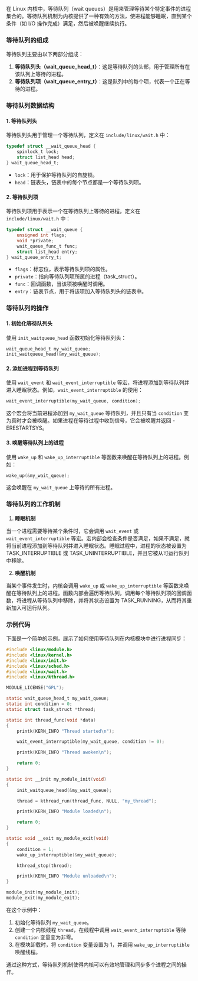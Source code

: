 在 Linux 内核中，等待队列（wait queues）是用来管理等待某个特定事件的进程集合的。等待队列机制为内核提供了一种有效的方法，使进程能够睡眠，直到某个条件（如 I/O 操作完成）满足，然后被唤醒继续执行。

### 等待队列的组成

等待队列主要由以下两部分组成：

1. **等待队列头（wait_queue_head_t）**：这是等待队列的头部，用于管理所有在该队列上等待的进程。
2. **等待队列项（wait_queue_entry_t）**：这是队列中的每个项，代表一个正在等待的进程。

### 等待队列数据结构

#### 1. 等待队列头

等待队列头用于管理一个等待队列，定义在 `include/linux/wait.h` 中：

```c
typedef struct __wait_queue_head {
    spinlock_t lock;
    struct list_head head;
} wait_queue_head_t;
```

- `lock`：用于保护等待队列的自旋锁。
- `head`：链表头，链表中的每个节点都是一个等待队列项。

#### 2. 等待队列项

等待队列项用于表示一个在等待队列上等待的进程，定义在 `include/linux/wait.h` 中：

```c
typedef struct __wait_queue {
    unsigned int flags;
    void *private;
    wait_queue_func_t func;
    struct list_head entry;
} wait_queue_entry_t;
```

- `flags`：标志位，表示等待队列项的属性。
- `private`：指向等待队列项所属的进程（task_struct）。
- `func`：回调函数，当该项被唤醒时调用。
- `entry`：链表节点，用于将该项加入等待队列头的链表中。

### 等待队列的操作

#### 1. 初始化等待队列头

使用 `init_waitqueue_head` 函数初始化等待队列头：

```c
wait_queue_head_t my_wait_queue;
init_waitqueue_head(&my_wait_queue);
```

#### 2. 添加进程到等待队列

使用 `wait_event` 和 `wait_event_interruptible` 等宏，将进程添加到等待队列并进入睡眠状态。例如，`wait_event_interruptible` 的使用：

```c
wait_event_interruptible(my_wait_queue, condition);
```

这个宏会将当前进程添加到 `my_wait_queue` 等待队列，并且只有当 `condition` 变为真时才会被唤醒。如果进程在等待过程中收到信号，它会被唤醒并返回 -ERESTARTSYS。

#### 3. 唤醒等待队列上的进程

使用 `wake_up` 和 `wake_up_interruptible` 等函数来唤醒在等待队列上的进程。例如：

```c
wake_up(&my_wait_queue);
```

这会唤醒在 `my_wait_queue` 上等待的所有进程。

### 等待队列的工作机制

1. **睡眠机制**

当一个进程需要等待某个条件时，它会调用 `wait_event` 或 `wait_event_interruptible` 等宏。宏内部会检查条件是否满足，如果不满足，就将当前进程添加到等待队列并进入睡眠状态。睡眠过程中，进程的状态被设置为 TASK_INTERRUPTIBLE 或 TASK_UNINTERRUPTIBLE，并且它被从可运行队列中移除。

2. **唤醒机制**

当某个事件发生时，内核会调用 `wake_up` 或 `wake_up_interruptible` 等函数来唤醒在等待队列上的进程。函数内部会遍历等待队列，调用每个等待队列项的回调函数，将进程从等待队列中移除，并将其状态设置为 TASK_RUNNING，从而将其重新加入可运行队列。

### 示例代码

下面是一个简单的示例，展示了如何使用等待队列在内核模块中进行进程同步：

```c
#include <linux/module.h>
#include <linux/kernel.h>
#include <linux/init.h>
#include <linux/sched.h>
#include <linux/wait.h>
#include <linux/kthread.h>

MODULE_LICENSE("GPL");

static wait_queue_head_t my_wait_queue;
static int condition = 0;
static struct task_struct *thread;

static int thread_func(void *data)
{
    printk(KERN_INFO "Thread started\n");

    wait_event_interruptible(my_wait_queue, condition != 0);

    printk(KERN_INFO "Thread awoken\n");

    return 0;
}

static int __init my_module_init(void)
{
    init_waitqueue_head(&my_wait_queue);

    thread = kthread_run(thread_func, NULL, "my_thread");

    printk(KERN_INFO "Module loaded\n");

    return 0;
}

static void __exit my_module_exit(void)
{
    condition = 1;
    wake_up_interruptible(&my_wait_queue);

    kthread_stop(thread);

    printk(KERN_INFO "Module unloaded\n");
}

module_init(my_module_init);
module_exit(my_module_exit);
```

在这个示例中：

1. 初始化等待队列 `my_wait_queue`。
2. 创建一个内核线程 `thread`，在线程中调用 `wait_event_interruptible` 等待 `condition` 变量变为非零。
3. 在模块卸载时，将 `condition` 变量设置为 1，并调用 `wake_up_interruptible` 唤醒线程。

通过这种方式，等待队列机制使得内核可以有效地管理和同步多个进程之间的操作。